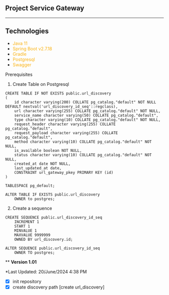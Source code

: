 ## Project Service Gateway
** **

## Technologies
- <span style="color:#fab111">Java 11</span>
- <span style="color:#fab111">Spring Boot v2.7.18</span>
- <span style="color:#fab111">Gradle</span>
- <span style="color:#fab111">Postgresql</span>
- <span style="color:#fab111">Swagger</span>

Prerequisites

1. Create Table on Postgresql
```
CREATE TABLE IF NOT EXISTS public.url_discovery
(
    id character varying(200) COLLATE pg_catalog."default" NOT NULL DEFAULT nextval('url_discovery_id_seq'::regclass),
    url character varying(255) COLLATE pg_catalog."default" NOT NULL,
    service_name character varying(50) COLLATE pg_catalog."default",
    type character varying(10) COLLATE pg_catalog."default" NOT NULL,
    request_header character varying(255) COLLATE pg_catalog."default",
    request_payload character varying(255) COLLATE pg_catalog."default",
    method character varying(10) COLLATE pg_catalog."default" NOT NULL,
    is_available boolean NOT NULL,
    status character varying(10) COLLATE pg_catalog."default" NOT NULL,
    created_at date NOT NULL,
    last_updated_at date,
    CONSTRAINT url_gateway_pkey PRIMARY KEY (id)
)

TABLESPACE pg_default;

ALTER TABLE IF EXISTS public.url_discovery
    OWNER to postgres;
```
2. Create a sequence
```
CREATE SEQUENCE public.url_discovery_id_seq
    INCREMENT 1
    START 1
    MINVALUE 1
    MAXVALUE 9999999
    OWNED BY url_discovery.id;

ALTER SEQUENCE public.url_discovery_id_seq
    OWNER TO postgres;
```

** **Version 1.01** 

*Last Updated: 20/June/2024 4:38 PM
- [x] init repository
- [x] create discovery path [create url_discovery]